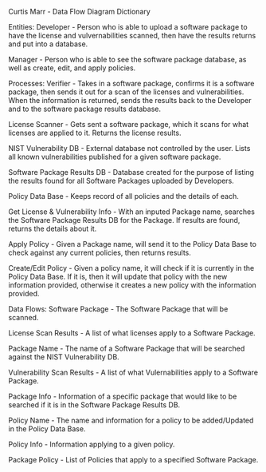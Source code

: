 Curtis Marr - Data Flow Diagram Dictionary

Entities:
Developer - Person who is able to upload a software package to have the license and vulvernabilities scanned, then have the
  results returns and put into a database.
  
Manager - Person who is able to see the software package database, as well as create, edit, and apply policies.


Processes:
Verifier - Takes in a software package, confirms it is a software package, then sends it out for a scan of the licenses and
  vulnerabilities. When the information is returned, sends the results back to the Developer and to the software package
  results database.

License Scanner - Gets sent a software package, which it scans for what licenses are applied to it. Returns the license results.

NIST Vulnerability DB - External database not controlled by the user. Lists all known vulnerabilities published for a given
  software package.

Software Package Results DB - Database created for the purpose of listing the results found for all Software Packages uploaded by
  Developers.
  
Policy Data Base - Keeps record of all policies and the details of each.
  
Get License & Vulnerability Info - With an inputed Package name, searches the Software Package Results DB for the Package. If results
    are found, returns the details about it.
    
Apply Policy - Given a Package name, will send it to the Policy Data Base to check against any current policies, then returns results.
  
Create/Edit Policy - Given a policy name, it will check if it is currently in the Policy Data Base. If it is, then it will update that
    policy with the new information provided, otherwise it creates a new policy with the information provided.
    

Data Flows:
Software Package - The Software Package that will be scanned.

License Scan Results - A list of what licenses apply to a Software Package.

Package Name - The name of a Software Package that will be searched against the NIST Vulnerability DB.

Vulnerability Scan Results - A list of what Vulernabilities apply to a Software Package.

Package Info - Information of a specific package that would like to be searched if it is in the Software Package Results DB.

Policy Name - The name and information for a policy to be added/Updated in the Policy Data Base.

Policy Info - Information applying to a given policy.

Package Policy - List of Policies that apply to a specified Software Package.
 
